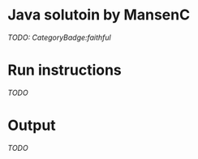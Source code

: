 # Java solutoin by MansenC

*TODO: CategoryBadge:faithful*

# Run instructions

*TODO*

# Output

*TODO*

